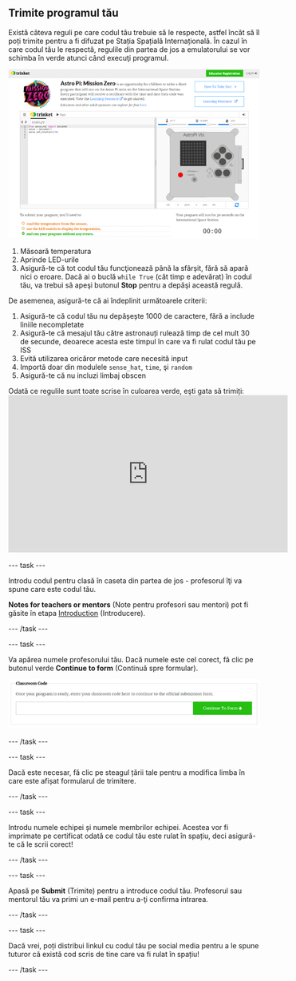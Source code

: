 ## Trimite programul tău

Există câteva reguli pe care codul tău trebuie să le respecte, astfel încât să îl poți trimite pentru a fi difuzat pe Stația Spațială Internațională. În cazul în care codul tău le respectă, regulile din partea de jos a emulatorului se vor schimba în verde atunci când execuţi programul.

![Validare](images/validation.png)

1. Măsoară temperatura
2. Aprinde LED-urile
3. Asigură-te că tot codul tău funcţionează până la sfârșit, fără să apară nici o eroare. Dacă ai o buclă `while True` (cât timp e adevărat) în codul tău, va trebui să apeşi butonul **Stop** pentru a depăşi această regulă.

De asemenea, asigură-te că ai îndeplinit următoarele criterii:

1. Asigură-te că codul tău nu depășește 1000 de caractere, fără a include liniile necompletate
2. Asigură-te că mesajul tău către astronauți rulează timp de cel mult 30 de secunde, deoarece acesta este timpul în care va fi rulat codul tău pe ISS
3. Evită utilizarea oricăror metode care necesită input
4. Importă doar din modulele `sense_hat`, `time`, şi `random`
5. Asigură-te că nu incluzi limbaj obscen

Odată ce regulile sunt toate scrise în culoarea verde, eşti gata să trimiți: <iframe width="560" height="315" src="https://www.youtube.com/embed/5sLlhf3FjdU?rel=0" frameborder="0" allowfullscreen mark="crwd-mark"></iframe> 

--- task ---

Introdu codul pentru clasă în caseta din partea de jos - profesorul îţi va spune care este codul tău.

**Notes for teachers or mentors** (Note pentru profesori sau mentori) pot fi găsite în etapa [Introduction](https://projects.raspberrypi.org/ro-RO/projects/astro-pi-mission-zero/1) (Introducere).

--- /task ---

--- task ---

Va apărea numele profesorului tău. Dacă numele este cel corect, fă clic pe butonul verde **Continue to form** (Continuă spre formular).

![Continuă spre formular](images/continue-to-form.png)

--- /task ---

--- task ---

Dacă este necesar, fă clic pe steagul țării tale pentru a modifica limba în care este afișat formularul de trimitere.

--- /task ---

--- task ---

Introdu numele echipei și numele membrilor echipei. Acestea vor fi imprimate pe certificat odată ce codul tău este rulat în spațiu, deci asigură-te că le scrii corect!

--- /task ---

--- task ---

Apasă pe **Submit** (Trimite) pentru a introduce codul tău. Profesorul sau mentorul tău va primi un e-mail pentru a-ţi confirma intrarea.

--- /task ---

--- task ---

Dacă vrei, poți distribui linkul cu codul tău pe social media pentru a le spune tuturor că există cod scris de tine care va fi rulat în spațiu!

--- /task ---